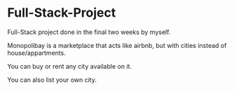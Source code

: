 # Full-Stack-Project

Full-Stack project done in the final two weeks by myself.

Monopolibay is a marketplace that acts like airbnb, but with cities instead of house/appartments.

You can buy or rent any city available on it.

You can also list your own city.
